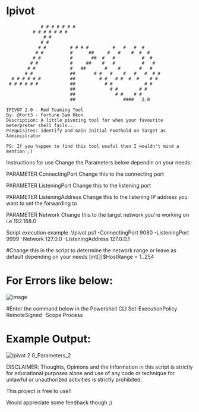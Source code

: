 # Ipivot
                 # # # # # # #
              # # # # # # #
                  # #           
                 # #            
                # #         # # # #         #   #   #  #
               # #          #      ##     #   #    #  #  # 
              # #           #       ##  #   #          #  #   
             # #            #     ##    #   #          #   #  
            # #             #   ##       #    #       #   #
           # #              ##       # #   #    #   #   #  # #   
      # # # # # #           ##         # #   # #  #  #    # #
     # # # # # #            ##           # #            # #    
                            ##             # #        # #                   
                            ##               # #    # #                       
                            ##                  ####   2.0
                        
    IPIVOT 2.0 - Red Teaming Tool
    By: @fort3 - Fortune Sam Okon
    Description: A little pivoting tool for when your favourite meterpreter shell fails...
    Prequisites: Identify and Gain Initial Foothold on Target as Administrator
    
    PS: If you happen to find this tool useful then I wouldn't mind a mention ;)

Instructions for use
Change the Parameters below dependin on your needs:

PARAMETER ConnectingPort
Change this to the connecting port 

PARAMETER ListeningPort
Change this to the listening port 

PARAMETER ListeningAddress
Change this to the listening IP address you want to set the forwarding to 

PARAMETER Network
Change this to the target network you're working on i.e 192.168.0 

Script execution example
.\Ipivot.ps1 -ConnectingPort 9080 -ListeningPort 9999 -Network 127.0.0 -ListeningAddress 127.0.0.1

#Change this in the script to determine the network range or leave as default depending on your needs
[int[]]$HostRange = 1..254
    
# For Errors like below:

![image](https://github.com/user-attachments/assets/f6e6d43b-e397-43e9-b617-0db74ff1cb89)

#Enter the command below in the Powershell CLI
    Set-ExecutionPolicy RemoteSigned -Scope Process

# Example Output:
![Ipivot 2 0_Parameters_2](https://github.com/user-attachments/assets/ab1cdf83-1713-4908-8f73-be244a837da2)


DISCLAIMER: Thoughts, Opinions and the Information in this script is strictly for educational purposes alone and use of any code or technique for unlawful or unauthorized activities is strictly prohibited.

This project is free to use!!

Would appreciate some feedback though ;)
